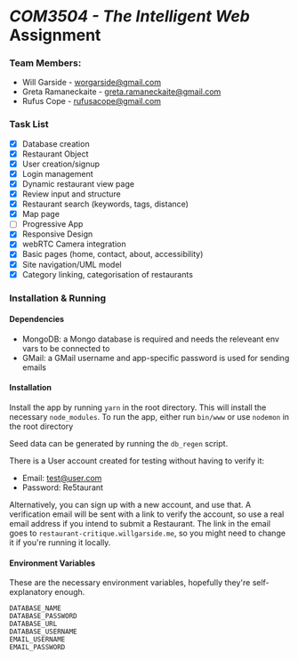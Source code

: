 # *COM3504 - The Intelligent Web* Assignment

### Team Members:
- Will Garside - worgarside@gmail.com
- Greta Ramaneckaite - greta.ramaneckaite@gmail.com
- Rufus Cope - rufusacope@gmail.com

### Task List
- [x] Database creation 
- [x] Restaurant Object
- [x] User creation/signup
- [x] Login management
- [x] Dynamic restaurant view page
- [x] Review input and structure
- [x] Restaurant search (keywords, tags, distance)
- [x] Map page
- [ ] Progressive App
- [x] Responsive Design
- [x] webRTC Camera integration
- [x] Basic pages (home, contact, about, accessibility)
- [x] Site navigation/UML model
- [x] Category linking, categorisation of restaurants

### Installation & Running

#### Dependencies

- MongoDB: a Mongo database is required and needs the releveant env vars to be connected to
- GMail: a GMail username and app-specific password is used for sending emails

#### Installation

Install the app by running `yarn` in the root directory. This will install the necessary `node_modules`.
To run the app, either run `bin/www` or use `nodemon` in the root directory

Seed data can be generated by running the `db_regen` script.

There is a User account created for testing without having to verify it:
- Email: test@user.com
- Password: Re5taurant

Alternatively, you can sign up with a new account, and use that. A verification email will be sent with a link to verify the account, so use a real email address if you intend to submit a Restaurant. The link in the email goes to `restaurant-critique.willgarside.me`, so you might need to change it if you're running it locally.

#### Environment Variables

These are the necessary environment variables, hopefully they're self-explanatory enough.

```
DATABASE_NAME
DATABASE_PASSWORD
DATABASE_URL
DATABASE_USERNAME
EMAIL_USERNAME
EMAIL_PASSWORD
```
